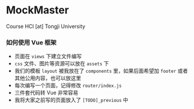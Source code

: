 # MockMaster
Course HCI [at] Tongji University
    
### 如何使用 Vue 框架

- 页面在 `views` 下建立文件编写
- `css` 文件、图片等资源可以放在 `assets` 下
- 我们的模板 `layout` 被我放在了 `components` 里，如果后面希望加 `footer` 或者其他公用内容，也可以放这里
- 每次编写一个页面，记得修改 `router/index.js`
- 三件套代码转 Vue 非常容易
- 我将大家之前写的页面放入了 `[TODO]_previous` 中






